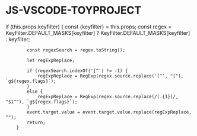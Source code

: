 # JS-VSCODE-TOYPROJECT 



if (this.props.keyfilter) {
            const {keyfilter} = this.props;
            const regex = KeyFilter.DEFAULT_MASKS[keyfilter] ? KeyFilter.DEFAULT_MASKS[keyfilter] : keyfilter;


            const regexSearch = regex.toString();

            let regExpReplace;

            if (regexSearch.indexOf('[^') != -1) {
                regExpReplace = RegExp(regex.source.replace('[^', "["), `g${regex.flags}`);
            }
            else {
                regExpReplace = RegExp(regex.source.replace(/(.{1})/, "$1^"), `g${regex.flags}`);
            }
            event.target.value = event.target.value.replace(regExpReplace, "");
            return;
        }
